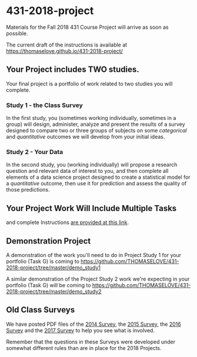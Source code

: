 # 431-2018-project

Materials for the Fall 2018 431 Course Project will arrive as soon as possible.

The current draft of the instructions is available at https://thomaselove.github.io/431-2018-project/

## Your Project includes TWO studies.

Your final project is a portfolio of work related to two studies you will complete.

### Study 1 - the Class Survey

In the first study, you (sometimes working individually, sometimes in a group) will design, administer, analyze and present the results of a survey designed to compare two or three groups of subjects on some *categorical* and *quantitative* outcomes we will develop from your initial ideas.

### Study 2 - Your Data

In the second study, you (working individually) will propose a research question and relevant data of interest to you, and then complete all elements of a data science project designed to create a statistical model for a *quantitative* outcome, then use it for prediction and assess the quality of those predictions.

## Your Project Work Will Include Multiple Tasks

and complete Instructions [are provided at this link](https://thomaselove.github.io/431-2018-project/).

## Demonstration Project

A demonstration of the work you'll need to do in Project Study 1 for your portfolio (Task G) is coming to https://github.com/THOMASELOVE/431-2018-project/tree/master/demo_study1

A similar demonstration of the Project Study 2 work we're expecting in your portfolio (Task G) will be coming to https://github.com/THOMASELOVE/431-2018-project/tree/master/demo_study2

## Old Class Surveys

We have posted PDF files of the [2014 Survey](https://github.com/THOMASELOVE/431-2018-project/blob/master/oldsurveys/2014_431_class_survey.pdf), the [2015 Survey](https://github.com/THOMASELOVE/431-2018-project/blob/master/oldsurveys/2015_431_class_survey.pdf), the [2016 Survey](https://github.com/THOMASELOVE/431-2018-project/blob/master/oldsurveys/2016_431_class_survey.pdf) and the [2017 Survey](https://github.com/THOMASELOVE/431-2018-project/blob/master/oldsurveys/2017_431_class_survey.pdf) to help you see what is involved. 

Remember that the questions in these Surveys were developed under somewhat different rules than are in place for the 2018 Projects.


